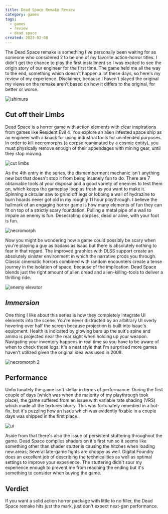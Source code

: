 ```yaml
---
title: Dead Space Remake Review
category: games
tags:
  - games
  - review
  - dead space
created: 2023-02-08
---
```


The Dead Space remake is something I've personally been waiting for as someone who considered 2 to be one of my favorite action-horror titles. I didn't get the chance to play the first installment so I  was excited to see the origin story of our engineer for the first time. The game held me all the way to the end, something which doesn't happen a lot these days, so here's my review of my experience. Disclaimer, because I haven't played the original my views on the remake aren't based on how it differs to the original, for better or worse.

![ishimura](https://melon-sour-blog-images.s3.amazonaws.com/20230208-deadspace-ishimura.jpeg)

## Cut off their Limbs

Dead Space is a horror game with action elements with clear inspirations from games like Resident Evil 4. You explore an alien infested space ship as an engineer with a knack for using industrial tools for unintended purposes. In order to kill necromorphs (a corpse reanimated by a cosmic entity), you must physically remove enough of their appendages with mining gear, until they stop moving.

![cut limbs](https://melon-sour-blog-images.s3.amazonaws.com/20230208-deadspace-cut-limbs.jpeg)

As the 4th entry in the series, the dismemberment mechanic isn't anything new but that doesn't stop it from being insanely fun to do. There are 7 obtainable tools at your disposal and a good variety of enemies to test them on, which keeps the gameplay loop as fresh as you want to make it. Spinning a circular saw to grind off legs or lobbing a wall of hydrazine to burn hoards never got old in my roughly 11 hour playthrough. I believe the hallmark of an engaging horror game is how many elements of fun they can fit on top of a strictly scary foundation. Pulling a metal pipe of a wall to impale an enemy is fun. Desecrating corpses, dead or alive, with your foot is fun.

![necromorph](https://melon-sour-blog-images.s3.amazonaws.com/20230208-deadspace-necromorph.jpeg)

Now you might be wondering how a game could possibly be scary when you're playing a guy as badass as Isaac but there is absolutely nothing to fear in that regard. The improved graphics with DLSS support create an absolutely sinister environment in which the narrative prods you through. Classic cinematic horrors combined with random encounters create a tense journey in the isolation of space, because of the implication. Dead Space blends just the right amount of alien dread and alien-killing-tools to deliver a thrilling ride.

![enemy elevator](https://melon-sour-blog-images.s3.amazonaws.com/20230208-deadspace-enemy-elevator.jpeg)

## *Immersion*

One thing I like about this series is how they completely integrate UI elements into the scene. You're never distracted by an arbitrary UI overly hovering over half the screen because projection is built into Isaac's equipment. Health is indicated by glowing bars up the suit's spine and ammo is projected near the rear sight when holding up your weapon. Navigating your inventory happens in real time so you have to be aware of when to check those logs. It's a neat style that I'm surprised more games haven't utilized given the original idea was used in 2008.

![necromorph 2](https://melon-sour-blog-images.s3.amazonaws.com/20230208-deadspace-necromorph-2.jpeg)

## Performance

Unfortunately the game isn't stellar in terms of performance. During the first couple of days (which was when the majority of my playthrough took place), the game suffered from an issue with variable rate shading (VRS) which made all the textures blurry. This was fortunately remedied in a hot-fix, but it's puzzling how an issue which was evidently fixable in a couple days was shipped in the first place.

![ui](https://melon-sour-blog-images.s3.amazonaws.com/20230208-deadspace-ui.jpeg)

Aside from that there's also the issue of persistent stuttering throughout the game. Dead Space compiles shaders on it's first run so it seems like something other than shader stutter is causing the hitches when loading new areas; Several late-game fights are choppy as well. Digital Foundry does an excellent job of describing the technicalities as well as optimal settings to improve your experience. The stuttering didn't sour my experience enough to prevent me from reaching the ending but it's something to consider when buying the game.

## Verdict

If you want a solid action horror package with little to no filler, the Dead Space remake hits just the mark, just don't expect next-gen performance.
